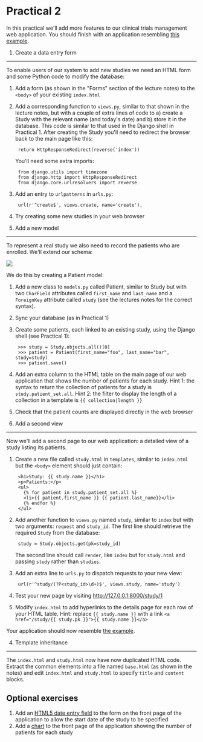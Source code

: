Practical 2
===========
In this practical we'll add more features to our clinical trials management web application. You should finish with an application resembling [this example](http://ld-cisbic1.bc.ic.ac.uk:8001).
1. Create a data entry form
---------------------------
To enable users of our system to add new studies we need an HTML form and some Python code to modify the database:

1. Add a form (as shown in the "Forms" section of the lecture notes) to the ```<body>``` of your existing ```index.html```
1. Add a corresponding function to ```views.py```, similar to that shown in the lecture notes, but with a couple of extra lines of code to a) create a Study with the relevant name (and today's date) and b) store it in the database. This code is similar to that used in the Django shell in Practical 1. After creating the Study you'll need to redirect the browser back to the main page like this:

        return HttpResponseRedirect(reverse('index'))
        
    You'll need some extra imports:
    
        from django.utils import timezone
        from django.http import HttpResponseRedirect
        from django.core.urlresolvers import reverse

1. Add an entry to ```urlpatterns``` in ```urls.py```:

        url(r'^create$', views.create, name='create'),
        
1. Try creating some new studies in your web browser

2. Add a new model
------------------
To represent a real study we also need to record the patients who are enrolled. We'll extend our schema:

![](https://raw.github.com/mwoodbri/django-tutorial/master/Practical-2/StudyPatient.png)

We do this by creating a Patient model:

1. Add a new class to ```models.py``` called Patient, similar to Study but with two ```CharField``` attributes called ```first_name``` and ```last_name``` and a ```ForeignKey``` attribute called ```study``` (see the lectures notes for the correct syntax).
1. Sync your database (as in Practical 1)
1. Create some patients, each linked to an existing study, using the Django shell (see Practical 1):

        >>> study = Study.objects.all()[0]
        >>> patient = Patient(first_name="foo", last_name="bar", study=study)
        >>> patient.save()

1. Add an extra column to the HTML table on the main page of our web application that shows the number of patients for each study. Hint 1: the syntax to return the collection of patients for a study is ```study.patient_set.all```. Hint 2: the filter to display the length of a collection in a template is ```{{ collection|length }}```

1. Check that the patient counts are displayed directly in the web browser

3. Add a second view
--------------------
Now we'll add a second page to our web application: a detailed view of a study listing its patients.

1. Create a new file called ```study.html``` in ```templates```, similar to ```index.html``` but the ```<body>``` element should just contain:

        <h1>Study: {{ study.name }}</h1>
        <p>Patients:</p>
        <ul>
          {% for patient in study.patient_set.all %}
          <li>{{ patient.first_name }} {{ patient.last_name}}</li>
          {% endfor %}
        </ul>

1. Add another function to ```views.py``` named ```study```, similar to ```index``` but with two arguments: ```request``` and ```study_id```. The first line should retrieve the required ```Study``` from the database:

        study = Study.objects.get(pk=study_id)

    The second line should call ```render```, like ```index``` but for ```study.html``` and passing ```study``` rather than ```studies```.

1. Add an extra line to ```urls.py``` to dispatch requests to your new view:

        url(r'^study/(?P<study_id>\d+)$', views.study, name='study')
        
1. Test your new page by visiting http://127.0.0.1:8000/study/1
        
1. Modify ```index.html``` to add hyperlinks to the details page for each row of your HTML table. Hint: replace ```{{ study.name }}``` with a link ```<a href="/study/{{ study.pk }}">{{ study.name }}</a>```

Your application should now resemble [the example](http://ld-cisbic1.bc.ic.ac.uk:8001).

4. Template inheritance
-----------------------
The ```index.html``` and ```study.html``` now have now duplicated HTML code. Extract the common elements into a file named ```base.html``` (as shown in the notes) and edit ```index.html``` and ```study.html``` to specify ```title``` and ```content``` blocks.

Optional exercises
------------------
1. Add an [HTML5 date entry field](http://www.w3schools.com/html/tryit.asp?filename=tryhtml5_input_type_date) to the form on the front page of the application to allow the start date of the study to be specified
1. Add a [chart](http://www.chartjs.org/) to the front page of the application showing the number of patients for each study


